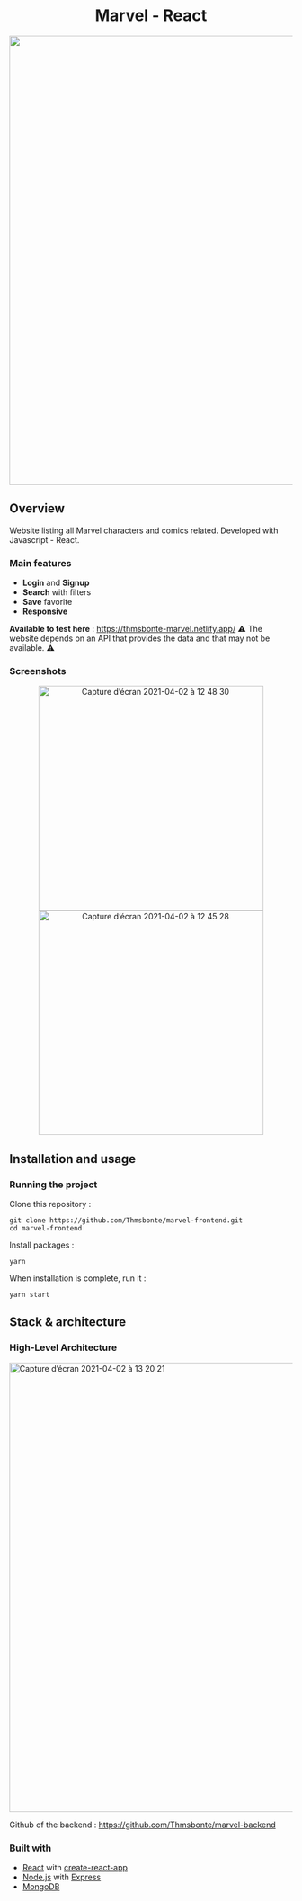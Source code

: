 <h1 align="center">
	Marvel - React
</h1>

<p align="center">
	<img width="800" src="https://github.com/Thmsbonte/marvel-frontend/blob/main/preview/marvel-gif-preview.gif">
</p>

## Overview

Website listing all Marvel characters and comics related. Developed with Javascript - React.

### Main features
- **Login** and **Signup**
- **Search** with filters
- **Save** favorite
- **Responsive**

**Available to test here** : https://thmsbonte-marvel.netlify.app/
⚠️ The website depends on an API that provides the data and that may not be available. ⚠️ 

### Screenshots

<p align="center">
<img width="400" alt="Capture d’écran 2021-04-02 à 12 48 30" src="https://user-images.githubusercontent.com/5527656/113409508-bcbe1380-93b1-11eb-831f-7a0ce7f3fa11.png">	       <img width="400" alt="Capture d’écran 2021-04-02 à 12 45 28" src="https://user-images.githubusercontent.com/5527656/113409318-50431480-93b1-11eb-990c-658577eca696.png">
	</p>

## Installation and usage

### Running the project

Clone this repository :

```
git clone https://github.com/Thmsbonte/marvel-frontend.git
cd marvel-frontend
```

Install packages :

```
yarn
```

When installation is complete, run it :

```
yarn start
```


## Stack & architecture

### High-Level Architecture
<img width="800" alt="Capture d’écran 2021-04-02 à 13 20 21" src="https://user-images.githubusercontent.com/5527656/113411488-2d672f00-93b6-11eb-8e7c-43313919943f.png">

Github of the backend : https://github.com/Thmsbonte/marvel-backend

### Built with

- [React](https://fr.reactjs.org/) with [create-react-app](https://github.com/facebook/create-react-app)
- [Node.js](https://nodejs.org/en/) with [Express](https://expressjs.com/fr/)
- [MongoDB](https://www.mongodb.com/)
